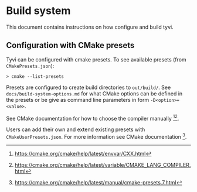 # Build system

This document contains instructions on how configure and build tyvi.

## Configuration with CMake presets

Tyvi can be configured with cmake presets.
To see available presets (from `CMakePresets.json`):

```shell
> cmake --list-presets
```

Presets are configured to create build directories to `out/build/`.
See `docs/build-system-options.md` for what CMake options can be defined
in the presets or be give as command line parameters in form `-D<option>=<value>`.

See CMake documentation for how to choose the compiler manually [^CXX][^CCXX].

Users can add their own and extend existing presets with `CMakeUserPresets.json`.
For more information see CMake documentation [^pre].

[^CXX]: https://cmake.org/cmake/help/latest/envvar/CXX.html
[^CCXX]: https://cmake.org/cmake/help/latest/variable/CMAKE_LANG_COMPILER.html
[^pre]: https://cmake.org/cmake/help/latest/manual/cmake-presets.7.html
